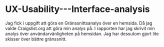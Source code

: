 # UX-Usability---Interface-analysis

Jag fick i uppgift att göra en Gränssnittsanalys över en hemsida. Då jag valde Craigslist.org att göra min analys på. 
I rapporten har jag skrivit min analys över användarvänligheten på hemsidan. Jag har dessutom gjort lite skisser över bättre gränssnitt. 
